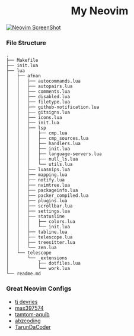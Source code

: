 <h1 align="center">My Neovim</h1>

[![Neovim ScreenShot](https://user-images.githubusercontent.com/80388154/152628259-54afbfc9-0c08-42f7-a20b-efad244eeb1c.jpg)](https://github.com/Iamafnan/my-nvimrc)

<h3>File Structure</h3>

```
.
├── Makefile
├── init.lua
├── lua
│   ├── afnan
│   │   ├── autocommands.lua
│   │   ├── autopairs.lua
│   │   ├── comments.lua
│   │   ├── disabled.lua
│   │   ├── filetype.lua
│   │   ├── github-notification.lua
│   │   ├── gitsigns.lua
│   │   ├── icons.lua
│   │   ├── init.lua
│   │   ├── lsp
│   │   │   ├── cmp.lua
│   │   │   ├── cmp_sources.lua
│   │   │   ├── handlers.lua
│   │   │   ├── init.lua
│   │   │   ├── language-servers.lua
│   │   │   ├── null_ls.lua
│   │   │   └── utils.lua
│   │   ├── luasnips.lua
│   │   ├── mapping.lua
│   │   ├── notify.lua
│   │   ├── nvimtree.lua
│   │   ├── packageinfo.lua
│   │   ├── packer_compiled.lua
│   │   ├── plugins.lua
│   │   ├── scrollbar.lua
│   │   ├── settings.lua
│   │   ├── statusline
│   │   │   ├── colors.lua
│   │   │   └── init.lua
│   │   ├── tabline.lua
│   │   ├── telescope.lua
│   │   ├── treesitter.lua
│   │   └── zen.lua
│   └── telescope
│       └── _extensions
│           ├── dotfiles.lua
│           └── work.lua
└── readme.md
```

<h3>Great Neovim Configs</h3>

- [tj devries](https://github.com/tjdevries/config_manager/tree/master/xdg_config/nvim)
- [max397574](https://github.com/max397574/NeovimConfig)
- [tamtom-aquib](https://github.com/tamton-aquib/nvim)
- [abzcoding](https://github.com/abzcoding/nvim)
- [TarunDaCoder](https://github.com/TarunDaCoder/DaNvim)
